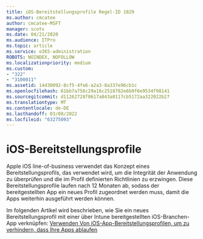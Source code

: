 ```yaml
---
title: iOS-Bereitstellungsprofile Regel-ID 1029
ms.author: cmcatee
author: cmcatee-MSFT
manager: scotv
ms.date: 04/21/2020
ms.audience: ITPro
ms.topic: article
ms.service: o365-administration
ROBOTS: NOINDEX, NOFOLLOW
ms.localizationpriority: medium
ms.custom:
- "322"
- "3100011"
ms.assetid: 14d30092-8cf5-4fe6-a2a3-8a337e96cb1c
ms.openlocfilehash: 61bb7a756c29a16c2518702e6b9f6e9534f98141
ms.sourcegitcommit: d11262728f0617a843a0117cb5172aa322022b27
ms.translationtype: MT
ms.contentlocale: de-DE
ms.lasthandoff: 03/08/2022
ms.locfileid: "63275093"
---
```

# <a name="ios-provisioning-profiles"></a>iOS-Bereitstellungsprofile

Apple iOS line-of-business verwendet das Konzept eines Bereitstellungsprofils, das verwendet wird, um die Integrität der Anwendung zu überprüfen und die im Profil definierten Richtlinien zu erzwingen. Diese Bereitstellungsprofile laufen nach 12 Monaten ab, sodass der bereitgestellten App ein neues Profil zugeordnet werden muss, damit die Apps weiterhin ausgeführt werden können.
  
Im folgenden Artikel wird beschrieben, wie Sie ein neues Bereitstellungsprofil mit einer über Intune bereitgestellten iOS-Branchen-App verknüpfen: [Verwenden Von iOS-App-Bereitstellungsprofilen, um zu verhindern, dass Ihre Apps ablaufen](https://docs.microsoft.com/intune/app-provisioning-profile-ios)
  